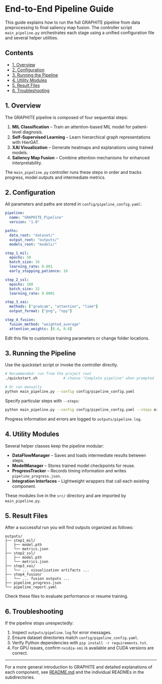 # End-to-End Pipeline Guide

This guide explains how to run the full GRAPHITE pipeline from data preprocessing to final saliency map fusion. The controller script `main_pipeline.py` orchestrates each stage using a unified configuration file and several helper utilities.

## Contents
- [1. Overview](#1-overview)
- [2. Configuration](#2-configuration)
- [3. Running the Pipeline](#3-running-the-pipeline)
- [4. Utility Modules](#4-utility-modules)
- [5. Result Files](#5-result-files)
- [6. Troubleshooting](#6-troubleshooting)

## 1. Overview

The GRAPHITE pipeline is composed of four sequential steps:

1. **MIL Classification** – Train an attention-based MIL model for patient-level diagnosis.
2. **Self-Supervised Learning** – Learn hierarchical graph representations with HierGAT.
3. **XAI Visualization** – Generate heatmaps and explanations using trained models.
4. **Saliency Map Fusion** – Combine attention mechanisms for enhanced interpretability.

The `main_pipeline.py` controller runs these steps in order and tracks progress, model outputs and intermediate metrics.

## 2. Configuration

All parameters and paths are stored in `config/pipeline_config.yaml`:

```yaml
pipeline:
  name: "GRAPHITE_Pipeline"
  version: "1.0"

paths:
  data_root: "dataset/"
  output_root: "outputs/"
  models_root: "models/"

step_1_mil:
  epochs: 50
  batch_size: 16
  learning_rate: 0.001
  early_stopping_patience: 10

step_2_ssl:
  epochs: 100
  batch_size: 32
  learning_rate: 0.0001

step_3_xai:
  methods: ["gradcam", "attention", "lime"]
  output_format: ["png", "npy"]

step_4_fusion:
  fusion_method: "weighted_average"
  attention_weights: [0.4, 0.6]
```

Edit this file to customize training parameters or change folder locations.

## 3. Running the Pipeline

Use the quickstart script or invoke the controller directly.

```bash
# Recommended: run from the project root
./quickstart.sh            # choose "Complete pipeline" when prompted

# Or run manually
python main_pipeline.py --config config/pipeline_config.yaml
```

Specify particular steps with `--steps`:

```bash
python main_pipeline.py --config config/pipeline_config.yaml --steps mil ssl
```

Progress information and errors are logged to `outputs/pipeline.log`.

## 4. Utility Modules

Several helper classes keep the pipeline modular:

- **DataFlowManager** – Saves and loads intermediate results between steps.
- **ModelManager** – Stores trained model checkpoints for reuse.
- **ProgressTracker** – Records timing information and writes `pipeline_progress.json`.
- **Integration Interfaces** – Lightweight wrappers that call each existing component.

These modules live in the `src/` directory and are imported by `main_pipeline.py`.

## 5. Result Files

After a successful run you will find outputs organized as follows:

```
outputs/
├── step1_mil/
│   ├── model.pth
│   └── metrics.json
├── step2_ssl/
│   ├── model.pth
│   └── metrics.json
├── step3_xai/
│   └── ... visualization artifacts ...
├── step4_fusion/
│   └── ... fusion outputs ...
├── pipeline_progress.json
└── pipeline_report.yaml
```

Check these files to evaluate performance or resume training.

## 6. Troubleshooting

If the pipeline stops unexpectedly:

1. Inspect `outputs/pipeline.log` for error messages.
2. Ensure dataset directories match `config/pipeline_config.yaml`.
3. Verify Python dependencies with `pip install -r requirements.txt`.
4. For GPU issues, confirm `nvidia-smi` is available and CUDA versions are correct.

---

For a more general introduction to GRAPHITE and detailed explanations of each component, see [README.md](README.md) and the individual READMEs in the subdirectories.

